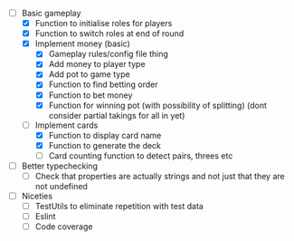 - [ ] Basic gameplay
    - [x] Function to initialise roles for players
    - [x] Function to switch roles at end of round
    - [x] Implement money (basic)
        - [x] Gameplay rules/config file thing
        - [x] Add money to player type
        - [x] Add pot to game type
        - [x] Function to find betting order
        - [x] Function to bet money
        - [x] Function for winning pot (with possibility of splitting) (dont consider partial takings for all in yet)
    - [ ] Implement cards
        - [x] Function to display card name
        - [x] Function to generate the deck
        - [ ] Card counting function to detect pairs, threes etc
- [ ] Better typechecking
    - [ ] Check that properties are actually strings and not just that they are not undefined
- [ ] Niceties
    - [ ] TestUtils to eliminate repetition with test data
    - [ ] Eslint
    - [ ] Code coverage